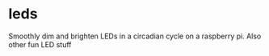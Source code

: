 # leds

Smoothly dim and brighten LEDs in a circadian cycle on a raspberry pi. Also
other fun LED stuff
